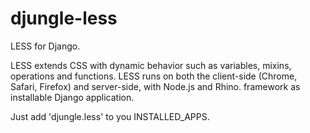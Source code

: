djungle-less
============

LESS for Django.

LESS extends CSS with dynamic behavior such as variables, mixins, operations and
functions. LESS runs on both the client-side (Chrome, Safari, Firefox) and
server-side, with Node.js and Rhino. framework as installable Django
application.

Just add 'djungle.less' to you INSTALLED_APPS.
